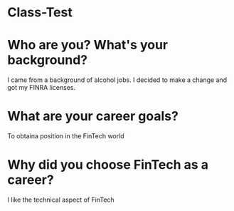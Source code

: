 # Class-Test

# Who are you? What's your background?
I came from a background of alcohol jobs. I decided to make a change and got my FINRA licenses.
# What are your career goals?
To obtaina position in the FinTech world
# Why did you choose FinTech as a career?
I like the technical aspect of FinTech
